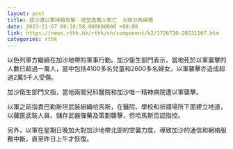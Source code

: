 ```yaml
---
layout: post
title: 加沙遭以軍持續攻擊　增至逾萬人死亡　大部分為婦孺
date: 2023-11-07 00:16:58.000000000 +08:00
link: https://news.rthk.hk/rthk/ch/component/k2/1726710-20231107.htm
categories: rthk
---
```


以色列軍方繼續在加沙地帶的軍事行動。加沙衛生部門表示，當地死於以軍襲擊的人數已超過一萬人，當中包括4100多名兒童和2600多名婦女，以軍襲擊亦造成超過2萬5千人受傷。

加沙衛生部門又指，當地兩間兒科醫院和加沙唯一精神病院遭以軍襲擊。

以軍之前指責巴勒斯坦武裝組織哈馬斯，在醫院、學校和祈禱場所下面建立地道，以藏匿武裝人員、儲存武器彈藥及策劃襲擊，但哈馬斯否認指控。

另外，以軍在星期日晚加大對加沙地帶北部的空襲力度，導致加沙的通信和網絡服務中斷，直至昨日上午才恢復。
